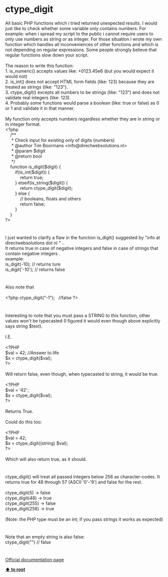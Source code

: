 # ctype_digit




<div class="phpcode"><span class="html">
All basic PHP functions which i tried returned unexpected results. I would just like to check whether some variable only contains numbers. For example: when i spread my script to the public i cannot require users to only use numbers as string or as integer. For those situation i wrote my own function which handles all inconveniences of other functions and which is not depending on regular expressions. Some people strongly believe that regular functions slow down your script.<br><br>The reason to write this function:<br>1. is_numeric() accepts values like: +0123.45e6 (but you would expect it would not)<br>2. is_int() does not accept HTML form fields (like: 123) because they are treated as strings (like: &quot;123&quot;).<br>3. ctype_digit() excepts all numbers to be strings (like: &quot;123&quot;) and does not validate real integers (like: 123).<br>4. Probably some functions would parse a boolean (like: true or false) as 0 or 1 and validate it in that manner.<br><br>My function only accepts numbers regardless whether they are in string or in integer format.<br><span class="default">&lt;?php<br>&#xA0; &#xA0; </span><span class="comment">/**<br>&#xA0; &#xA0;&#xA0; * Check input for existing only of digits (numbers)<br>&#xA0; &#xA0;&#xA0; * @author Tim Boormans &lt;info@directwebsolutions.nl&gt;<br>&#xA0; &#xA0;&#xA0; * @param $digit<br>&#xA0; &#xA0;&#xA0; * @return bool<br>&#xA0; &#xA0;&#xA0; */<br>&#xA0; &#xA0; </span><span class="keyword">function </span><span class="default">is_digit</span><span class="keyword">(</span><span class="default">$digit</span><span class="keyword">) {<br>&#xA0; &#xA0; &#xA0; &#xA0; if(</span><span class="default">is_int</span><span class="keyword">(</span><span class="default">$digit</span><span class="keyword">)) {<br>&#xA0; &#xA0; &#xA0; &#xA0; &#xA0; &#xA0; return </span><span class="default">true</span><span class="keyword">;<br>&#xA0; &#xA0; &#xA0; &#xA0; } elseif(</span><span class="default">is_string</span><span class="keyword">(</span><span class="default">$digit</span><span class="keyword">)) {<br>&#xA0; &#xA0; &#xA0; &#xA0; &#xA0; &#xA0; return </span><span class="default">ctype_digit</span><span class="keyword">(</span><span class="default">$digit</span><span class="keyword">);<br>&#xA0; &#xA0; &#xA0; &#xA0; } else {<br>&#xA0; &#xA0; &#xA0; &#xA0; &#xA0; &#xA0; </span><span class="comment">// booleans, floats and others<br>&#xA0; &#xA0; &#xA0; &#xA0; &#xA0; &#xA0; </span><span class="keyword">return </span><span class="default">false</span><span class="keyword">;<br>&#xA0; &#xA0; &#xA0; &#xA0; }<br>&#xA0; &#xA0; }<br></span><span class="default">?&gt;</span>
</span>
</div>
  

#


<div class="phpcode"><span class="html">
I just wanted to clarify a flaw in the function is_digit() suggested by &quot;info at directwebsolutions dot nl &quot; .. <br>It returns true in case of negative integers and false in case of strings that contain negative integers .<br> example:<br>is_digit(-10); // returns ture<br>is_digit(&apos;-10&apos;); // returns false</span>
</div>
  

#


<div class="phpcode"><span class="html">
Also note that
<br>
<br><span class="default">&lt;?php ctype_digit</span><span class="keyword">(</span><span class="string">&quot;-1&quot;</span><span class="keyword">);&#xA0;&#xA0; </span><span class="comment">//false </span><span class="default">?&gt;</span>
</span>
</div>
  

#


<div class="phpcode"><span class="html">
Interesting to note that you must pass a STRING to this function, other values won&apos;t be typecasted (I figured it would even though above explicitly says string $text).<br><br>I.E.<br><br><span class="default">&lt;?PHP<br>$val </span><span class="keyword">= </span><span class="default">42</span><span class="keyword">; </span><span class="comment">//Answer to life<br></span><span class="default">$x </span><span class="keyword">= </span><span class="default">ctype_digit</span><span class="keyword">(</span><span class="default">$val</span><span class="keyword">);<br></span><span class="default">?&gt;<br></span><br>Will return false, even though, when typecasted to string, it would be true.<br><br><span class="default">&lt;?PHP<br>$val </span><span class="keyword">= </span><span class="string">&apos;42&apos;</span><span class="keyword">;<br></span><span class="default">$x </span><span class="keyword">= </span><span class="default">ctype_digit</span><span class="keyword">(</span><span class="default">$val</span><span class="keyword">);<br></span><span class="default">?&gt;<br></span><br>Returns True.<br><br>Could do this too:<br><br><span class="default">&lt;?PHP<br>$val </span><span class="keyword">= </span><span class="default">42</span><span class="keyword">;<br></span><span class="default">$x </span><span class="keyword">= </span><span class="default">ctype_digit</span><span class="keyword">((string) </span><span class="default">$val</span><span class="keyword">);<br></span><span class="default">?&gt;<br></span><br>Which will also return true, as it should.</span>
</div>
  

#


<div class="phpcode"><span class="html">
ctype_digit() will treat all passed integers below 256 as character-codes. It returns true for 48 through 57 (ASCII &apos;0&apos;-&apos;9&apos;) and false for the rest.<br><br>ctype_digit(5) -&gt; false<br>ctype_digit(48) -&gt; true<br>ctype_digit(255) -&gt; false<br>ctype_digit(256) -&gt; true<br><br>(Note: the PHP type must be an int; if you pass strings it works as expected)</span>
</div>
  

#


<div class="phpcode"><span class="html">
Note that an empty string is also false:<br>ctype_digit(&quot;&quot;) // false</span>
</div>
  

#

[Official documentation page](https://www.php.net/manual/en/function.ctype-digit.php)

**[⬆ to root](/)**